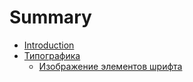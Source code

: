# Summary

* [Introduction](README.md)
* [Типографика](typography/typography.md)
   * [Изображение элементов шрифта](typography/izobrazhenie_elementov_shrifta.md)

